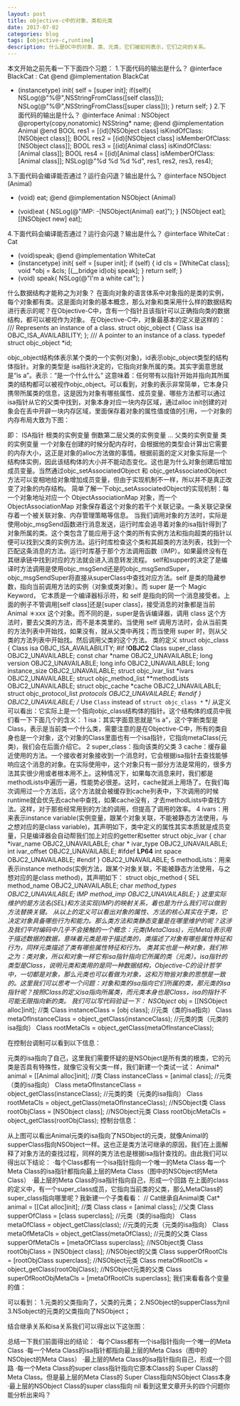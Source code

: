 ```yaml
---
layout: post
title: objective-c中的对象、类和元类
date: 2017-07-02
categories: blog
tags: [objective-c,runtime]
description: 什么是OC中的对象、类、元类，它们被如何表示，它们之间的关系。
---
```


本文开始之前先看一下下面四个习题：
1.下面代码的输出是什么？ 
@interface BlackCat : Cat
@end
@implementation BlackCat
 - (instancetype) init{
    self = [super init];
    if(self){
        NSLog(@"%@",NSStringFromClass([self class]));
        NSLog(@"%@",NSStringFromClass([super class]));
    }
    return self;
}
2.下面代码的输出是什么？ 
 @interface Animal : NSObject
 @property(copy,nonatomic) NSString* name;
 @end
 @implementation Animal
 @end
  BOOL res1 = [(id)[NSObject class] isKindOfClass:[NSObject class]];
        BOOL res2 = [(id)[NSObject class] isMemberOfClass:[NSObject class]];
        BOOL res3 = [(id)[Animal class] isKindOfClass:[Animal class]];
        BOOL res4 = [(id)[Animal class] isMemberOfClass:[Animal class]];
        NSLog(@"%d %d %d %d", res1, res2, res3, res4);

3.下面代码会编译能否通过？运行会闪退？输出是什么？ 
@interface NSObject (Animal)
+ (void) eat;
@end
@implementation NSObject (Animal)
- (void)eat
{
    NSLog(@"IMP: -[NSObject(Animal) eat]");
}
[NSObject eat];
 [[NSObject new] eat];
 
4.下面代码会编译能否通过？运行会闪退？输出是什么？ 
@interface WhiteCat : Cat
- (void)speak;
@end
@implementation WhiteCat
- (instancetype) init{
    self = [super init];
    if (self) {
        id cls = [WhiteCat class];
        void *obj = &cls;
        [(__bridge id)obj speak];
    }
    return self;
}
- (void) speak{
    NSLog(@"I'm a white cat");
}


什么数据结构才能称之为对象？
在面向对象的语言体系中对象指的是类的实例，每个对象都有类。这是面向对象的基本概念，那么对象和类采用什么样的数据结构进行表示的呢？在Objective-C中，含有一个指针且该指针可以正确指向类的数据结构，都可以被视作为对象。
在Objective-C中，对象最基本的定义是这样的： 
/// Represents an instance of a class.
struct objc_object {
    Class isa  OBJC_ISA_AVAILABILITY;
};
/// A pointer to an instance of a class.
typedef struct objc_object *id;

objc_object结构体表示某个类的一个实例(对象)，id表示objc_object类型的结构体指针。对象的类型是 isa指针决定的，它指向对象所属的类。其实字面意思就是“is a”。表示：“是一个什么什么”
这意味着：任何带有以指针开始并指向其所属类的结构都可以被视作objc_object。可以看到，对象的表示非常简单，它本身只携带所属类的信息，这是因为对象有哪些属性、成员变量、哪些方法都可以通过isa指针从它的父类中找到，对象本身对应一块内存区域，通过alloc init创建的对象会在丢中开辟一块内存区域，里面保存着对象的属性值或值的引用，一个对象的内存布局大致为下图： 

即：
 ISA指针
 根类的实例变量
 倒数第二层父类的实例变量
 ...
 父类的实例变量
 类的实例变量
一个对象在创建的时候分配内存时，会根据他的类型会计算出它需要的内存大小，这正是对象的alloc方法做的事情。根据前面的定义对象实际是一个结构体实例，因此该结构体的大小并不能动态变化。这也是为什么对象创建后增加成员变量。当然通过objc_setAssociatedObject 和 objc_getAssociatedObject方法可以变相地给对象增加成员变量，但由于实现机制不一样，所以并不是真正改变了对象的内存结构。
简单了解一下objc_setAssociatedObject的实现机制：每一个对象地址对应一个 ObjectAssociationMap 对象，而一个 ObjectAssociationMap 对象保存着这个对象的若干个关联记录。一条关联记录保存着一个被关联对象、内存管理策略等信息。
当我们调用对象的方法时，实际是使用objc_msgSend函数进行消息发送，运行时库会追寻着对象的isa指针得到了对象所属的类。这个类包含了能应用于这个类的所有实例方法和指向超类的指针以便可以找到父类的实例方法。运行时库检查这个类和其超类的方法列表，找到一个匹配这条消息的方法。运行时库基于那个方法调用函数（IMP）。如果最终没有在其继承链中找到对应的方法就会进入消息转发流程。
self和supper的决定了是编译时方法调用是使用objc_msgSend还是的objc_msgSendSuper，objc_msgSendSuper将直接从superClass中查找对应方法。self 是类的隐藏参数，指向当前调用方法的实例（对象或类对象）。而 super 是一个 Magic Keyword， 它本质是一个编译器标示符，和 self 是指向的同一个消息接受者。上面的例子不管调用[self class]还是[super class]，接受消息的对象都是当前 Animal ＊xxx 这个对象。而不同的是，super是告诉编译器，调用 class 这个方法时，要去父类的方法，而不是本类里的。当使用 self 调用方法时，会从当前类的方法列表中开始找，如果没有，就从父类中再找；而当使用 super 时，则从父类的方法列表中开始找。然后调用父类的这个方法。
类的定义 
struct objc_class {
    Class isa  OBJC_ISA_AVAILABILITY;
#if !__OBJC2__
    Class super_class                                        OBJC2_UNAVAILABLE;
    const char *name                                         OBJC2_UNAVAILABLE;
    long version                                             OBJC2_UNAVAILABLE;
    long info                                                OBJC2_UNAVAILABLE;
    long instance_size                                       OBJC2_UNAVAILABLE;
    struct objc_ivar_list *ivars                             OBJC2_UNAVAILABLE;
    struct objc_method_list **methodLists                    OBJC2_UNAVAILABLE;
    struct objc_cache *cache                                 OBJC2_UNAVAILABLE;
    struct objc_protocol_list *protocols                     OBJC2_UNAVAILABLE;
#endif
} OBJC2_UNAVAILABLE;
/* Use `Class` instead of `struct objc_class *` */
从定义可以看出：它实际上是一个指向objc_class结构体的指针。这个结构体的成员中我们看一下下面几个的含义：
 1 isa：其实字面意思就是“is a”，这个字断类型是Class，表示是当前类一个什么类，需要注意的是在Objective-C中，所有的类自身也是一个对象，这个对象的Class里面也有一个isa指针，它指向metaClass(元类)，我们会在后面介绍它。
 2 super_class：指向该类的父类
 3 cache：缓存最近使用的方法。一个接收者对象接收到一个消息时，它会根据isa指针去查找能够响应这个消息的对象。在实际使用中，这个对象只有一部分方法是常用的，很多方法其实很少用或者根本用不上。这种情况下，如果每次消息来时，我们都是methodLists中遍历一遍，性能势必很差。这时，cache就派上用场了。在我们每次调用过一个方法后，这个方法就会被缓存到cache列表中，下次调用的时候runtime就会优先去cache中查找，如果cache没有，才去methodLists中查找方法。这样，对于那些经常用到的方法的调用，但提高了调用的效率。
 4 ivars：用来表示instance variable(实例变量，跟某个对象关联，不能被静态方法使用，与之想对应的是class variable)，其声明如下，类中定义的属性其实本质就是成员变量，只是编译器会自动帮我们加上对应的getter和setter
 struct objc_ivar {
     char *ivar_name                                                   OBJC2_UNAVAILABLE;
     char * ivar_type                                                    OBJC2_UNAVAILABLE;
     int ivar_offset                                          OBJC2_UNAVAILABLE;
    #ifdef __LP64__
     int space                                                OBJC2_UNAVAILABLE;
    #endif 
 }                                                            OBJC2_UNAVAILABLE;
5 methodLists：用来表示instance methods(实例方法，跟某个对象关联，不能被静态方法使用，与之想对应的是class method)，其声明如下：
struct objc_method {
    SEL method_name                                          OBJC2_UNAVAILABLE;
    char *method_types                                       OBJC2_UNAVAILABLE;
    IMP method_imp                                           OBJC2_UNAVAILABLE;
}
这里实际维护的是方法名(SEL)和方法实现(IMP)的映射关系，着也是为什么我们可以做到方法替换关键。
从以上的定义可以看出对象的属性、方法的核心其实在于类，它决定对象具备哪些行为和能力。那么类方法和类静态变量是在哪里维护的呢？这涉及我们平时编码中几乎不会接触的一个概念：元类(MetaClass)，元(Meta)表示用于描述数据的数据，意味着元类是用于描述类的，类描述了对象有哪些属性特征和行为，同样元类描述了类有哪些属性特征和行为。
类其实也是一种对象，我们称之为：类对象，所以和对象一样它有isa指针指向它所属的类（元类）。isa指针的类型是Class，说明元类和类用的是同一种数据结构，Objective-C的设计哲学中，一切都是对象，那么元类也可以看做为对象，这和万物皆对象的思想是一致的。这里我们可以思考一个问题：对象和类的isa指向它们所属的类，那元类的isa指针呢？按照Class的定义isa指向所属类，而元类本身也是Class，isa的指针不可能无限指向新的类。
我们可以写代码验证一下： 
   NSObject* obj = [[NSObject alloc]init];
        //类
        Class instanceClass = [obj class];
        //元类（类的isa指向）
        Class metaOfInstanceClass = object_getClass(instanceClass);
        //元类的类（元类的isa指向）
        Class rootMetaCls = object_getClass(metaOfInstanceClass);

在控制台调制可以看到以下信息： 

元类的isa指向了自己，这里我们需要怀疑的是NSObject是所有类的根类，它的元类是否具有特殊性，就像它没有父类一样，我们新建一个类试一试： 
Animal* animal = [[Animal alloc]init];
        //类
Class instanceClass = [animal class];
        //元类（类的isa指向）
Class metaOfInstanceClass = object_getClass(instanceClass);
        //元类的类（元类的isa指向）
Class rootMetaCls = object_getClass(metaOfInstanceClass);
        //NSObject类
Class rootObjClass = [NSObject class];
        //NSObject元类
Class rootObjcMetaCls = object_getClass(rootObjClass);
控制台信息：

从上图可以看出Animal元类的isa指向了NSObject的元类，就像Animal的supperClass指向NSObject一样。这也正是类方法可继承的原因，我们在上面解释了对象方法的查找过程，同样的类方法也是根据isa指针查找的。由此我们可以得出以下结论：
·每个Class都有一个isa指针指向一个唯一的Meta Class·每一个Meta Class的isa指针都指向最上层的Meta Class（图中的NSObject的Meta Class）
·最上层的Meta Class的isa指针指向自己，形成一个回路
在上面的class的定义中，有一个super_class成员，它指向当前类的父类，那么MetaClass的super_class指向哪里呢？我新建一个子类看看：
 // Cat继承自Animal类
        Cat* animal = [[Cat alloc]init];
        //类
        Class class = [animal class];
        //父类
        Class supperOfClass = [class superclass];
        //元类（类的isa指向）
        Class metaOfClass = object_getClass(class);
        //元类的元类（元类的isa指向）
        Class metaOfMetaCls = object_getClass(metaOfClass);
        //元类的父类
        Class supperOfMetaCls = [metaOfClass superclass];
        //NSObject类
        Class rootObjClass = [NSObject class];
        //NSObject的父类
        Class supperOfRootCls = [rootObjClass superclass];
        //NSObject元类
        Class metaOfRootCls = object_getClass(rootObjClass);
        //NSObject元类的父类
        Class superOfRootObjMetaCls = [metaOfRootCls superclass];
我们来看看各个变量的值：
 
可以看到：
1.元类的父类指向了，父类的元类；
2.NSObject的supperClass为nil
3.NSobject的元类的父类指向了NSObject；
 
结合继承关系和isa关系我们可以得出以下这张图：

总结一下我们前面得出的结论：
 ·每个Class都有一个isa指针指向一个唯一的Meta Class
 ·每一个Meta Class的isa指针都指向最上层的Meta Class（图中的NSObject的Meta Class）
 ·最上层的Meta Class的isa指针指向自己，形成一个回路
 ·每一个Meta Class的super class指针指向它原本Class的 Super Class的Meta Class。但是最上层的Meta Class的 Super Class指向NSObject Class本身
 ·最上层的NSObject Class的super class指向 nil
看到这里文章开头的四个问题你能分析出来吗？













